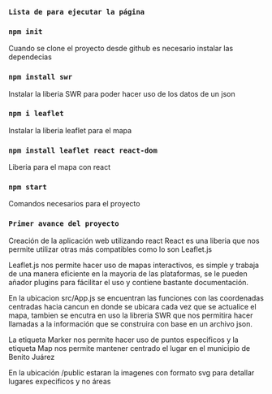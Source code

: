### `Lista de para ejecutar la página`
### `npm init`
Cuando se clone el proyecto desde github es necesario instalar las dependecias
### `npm install swr`
Instalar la liberia SWR para poder hacer uso de los datos de un json

### `npm i leaflet`
Instalar la liberia leaflet para el mapa

### `npm install leaflet react react-dom`
Liberia para el mapa con react

### `npm start`
Comandos necesarios para el proyecto

### `Primer avance del proyecto`
Creación de la aplicación web utilizando react
React es una liberia que nos permite utilizar otras más compatibles como lo son Leaflet.js

Leaflet.js nos permite hacer uso de mapas interactivos, es simple y trabaja de una manera eficiente en la mayoria de
las plataformas, se le pueden añador plugins para fácilitar el uso y contiene bastante documentación.

En la ubicacion src/App.js se encuentran las funciones con las coordenadas centradas hacia
cancun en donde se ubicara cada vez que se actualice el mapa, tambien se encutra en uso la libreria SWR que nos
permitira hacer llamadas a la información que se construira con base en un archivo json.

La etiqueta Marker nos permite hacer uso de puntos especificos y la etiqueta Map nos permite mantener centrado el lugar en
el municipio de Benito Juárez

En la ubicación /public estaran la imagenes con formato svg para detallar lugares expecificos y no áreas
